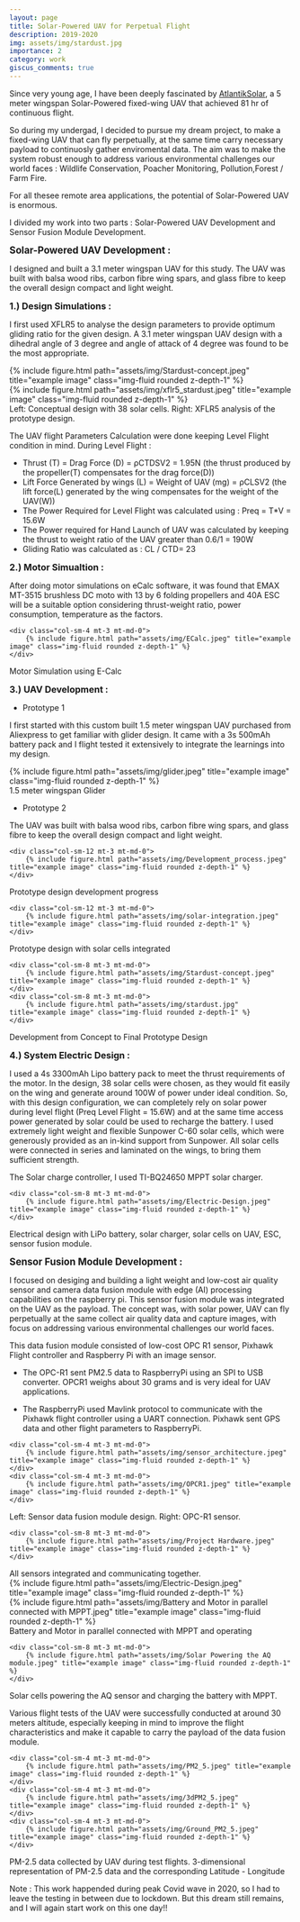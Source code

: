 ```yaml
---
layout: page
title: Solar-Powered UAV for Perpetual Flight
description: 2019-2020
img: assets/img/stardust.jpg
importance: 2
category: work
giscus_comments: true
---
```


Since very young age, I have been deeply fascinated by <a href="https://www.atlantiksolar.ethz.ch/index.html" target="_blank">AtlantikSolar</a>, a 5 meter wingspan Solar-Powered fixed-wing UAV that achieved 81 hr of continuous flight.

So during my undergad, I decided to pursue my dream project, to make a fixed-wing UAV that can fly perpetually, at the same time carry necessary payload to continuosly gather enviromental data. The aim was to make the system robust enough to address various environmental challenges our world faces : Wildlife Conservation, Poacher Monitoring, Pollution,Forest / Farm Fire. 

For all thesee remote area applications, the potential of Solar-Powered UAV is enormous. 

I divided my work into two parts : Solar-Powered UAV Development and Sensor Fusion Module Development.



<span style="font-size: 17px;"><b>Solar-Powered UAV Development :</b></span>

I designed and built a 3.1 meter wingspan UAV for this study. The UAV was built with balsa wood ribs, carbon fibre wing spars, and glass fibre to keep the overall design compact and light weight.

<span style="font-size: 16px;"><b>1.) Design Simulations :</b></span>

I first used XFLR5 to analyse the design parameters to provide optimum gliding ratio for the given design. A 3.1 meter wingspan UAV design with a dihedral angle of 3 degree and angle of attack of 4 degree was found to be the most appropriate.

<div class="row justify-content-sm-center">
    <div class="col-sm-8 mt-3 mt-md-0">
        {% include figure.html path="assets/img/Stardust-concept.jpeg" title="example image" class="img-fluid rounded z-depth-1" %}
    </div>
    <div class="col-sm-4 mt-3 mt-md-0">
        {% include figure.html path="assets/img/xflr5_stardust.jpeg" title="example image" class="img-fluid rounded z-depth-1" %}
    </div>

</div>
<div class="caption">
Left: Conceptual design with 38 solar cells. Right: XFLR5 analysis of the prototype design.
</div>


The UAV flight Parameters Calculation were done keeping Level Flight condition in mind. During Level Flight :
- Thrust (T) = Drag Force (D) = ρCTDSV2 = 1.95N (the thrust produced by the propeller(T) compensates for the drag force(D))
- Lift Force Generated by wings (L) = Weight of UAV (mg) = ρCLSV2 (the lift force(L) generated by the wing compensates for the weight of the UAV(W))
- The Power Required for Level Flight was calculated using : Preq = T*V = 15.6W
- The Power required for Hand Launch of UAV was calculated by keeping the thrust to weight ratio of the UAV greater than 0.6/1 = 190W 
- Gliding Ratio was calculated as : CL / CTD= 23


<span style="font-size: 16px;"><b>2.) Motor Simualtion :</b></span>

After doing motor simulations on eCalc software, it was found that EMAX MT-3515 brushless DC moto with 13 by 6 folding propellers and 40A ESC will be a suitable option considering thrust-weight ratio, power consumption, temperature as the factors.

<div class="row justify-content-sm-center">

    <div class="col-sm-4 mt-3 mt-md-0">
        {% include figure.html path="assets/img/ECalc.jpeg" title="example image" class="img-fluid rounded z-depth-1" %}
    </div>
</div>
<div class="caption">
Motor Simulation using E-Calc</div>

<span style="font-size: 16px;"><b>3.) UAV Development :</b></span>

- Prototype 1
<div class="row">
    <div class="col">
        <p> I first started with this custom built 1.5 meter wingspan UAV purchased from Aliexpress to get familiar with glider design. It came with a 3s 500mAh battery pack and I flight tested it extensively to integrate the learnings into my design.</p>
    </div>
</div>
 

<div class="row justify-content-sm-center">
    <div class="col-sm-4 mt-3 mt-md-0">
        {% include figure.html path="assets/img/glider.jpeg" title="example image" class="img-fluid rounded z-depth-1" %}
    </div>

</div>
<div class="caption">
1.5 meter wingspan Glider</div>

- Prototype 2 
<div class="row">
    <div class="col">
        <p> The UAV was built with balsa wood ribs, carbon fibre wing spars, and glass fibre to keep the overall design compact and light weight.</p>
    </div>
</div>
 

<div class="row justify-content-sm-center">

    <div class="col-sm-12 mt-3 mt-md-0">
        {% include figure.html path="assets/img/Development_process.jpeg" title="example image" class="img-fluid rounded z-depth-1" %}
    </div>

</div>
<div class="caption">
Prototype design development progress</div>

<div class="row justify-content-sm-center">

    <div class="col-sm-12 mt-3 mt-md-0">
        {% include figure.html path="assets/img/solar-integration.jpeg" title="example image" class="img-fluid rounded z-depth-1" %}
    </div>

</div>
<div class="caption">
Prototype design with solar cells integrated
</div>

<div class="row justify-content-sm-center">

    <div class="col-sm-8 mt-3 mt-md-0">
        {% include figure.html path="assets/img/Stardust-concept.jpeg" title="example image" class="img-fluid rounded z-depth-1" %}
    </div>
    <div class="col-sm-8 mt-3 mt-md-0">
        {% include figure.html path="assets/img/stardust.jpg" title="example image" class="img-fluid rounded z-depth-1" %}
    </div>

</div>
<div class="caption">
    Development from Concept to Final Prototype Design
</div>

<span style="font-size: 16px;"><b>4.) System Electric Design :</b></span>

I used a 4s 3300mAh Lipo battery pack to meet the thrust requirements of the motor. In the design, 38 solar cells were chosen, as they would fit easily on the wing and generate around 100W of power under ideal condition. So, with this design configuration, we can completely rely on solar power during level flight (Preq Level Flight = 15.6W) and at the same time access power generated by solar could be used to recharge the battery. I used extremely light weight and flexible Sunpower C-60 solar cells, which were generously provided as an in-kind support from Sunpower. All solar cells were connected in series and laminated on the wings, to bring them sufficient strength.

The Solar charge controller, I used TI-BQ24650 MPPT solar charger. 

<div class="row justify-content-sm-center">

    <div class="col-sm-8 mt-3 mt-md-0">
        {% include figure.html path="assets/img/Electric-Design.jpeg" title="example image" class="img-fluid rounded z-depth-1" %}
    </div>
</div>
<div class="caption">
Electrical design with LiPo battery, solar charger, solar cells on UAV, ESC, sensor fusion module.
</div>



<span style="font-size: 17px;"><b>Sensor Fusion Module Development :</b></span>

I focused on desiging and building a light weight and low-cost air quality sensor and camera data fusion module with edge (AI) processing capabilities on the raspberry pi.
This sensor fusion module was integrated on the UAV as the payload. The concept was, with solar power, UAV can fly perpetually at the same collect air quality data and capture images, with focus on addressing various environmental challenges our world faces.

This data fusion module consisted of low-cost OPC R1 sensor, Pixhawk Flight controller and Raspberry Pi with an image sensor.

- The OPC-R1 sent PM2.5 data to RaspberryPi using an SPI to USB converter. OPCR1 weighs about 30 grams and is very ideal for UAV applications.

- The RaspberryPi used Mavlink protocol to communicate with the Pixhawk flight controller using a UART connection. Pixhawk sent GPS data and other flight parameters to RaspberryPi.

<div class="row justify-content-sm-center">

    <div class="col-sm-4 mt-3 mt-md-0">
        {% include figure.html path="assets/img/sensor_architecture.jpeg" title="example image" class="img-fluid rounded z-depth-1" %}
    </div>
    <div class="col-sm-4 mt-3 mt-md-0">
        {% include figure.html path="assets/img/OPCR1.jpeg" title="example image" class="img-fluid rounded z-depth-1" %}
    </div>
</div>
<div class="caption">
Left: Sensor data fusion module design. Right: OPC-R1 sensor.
</div>

<div class="row justify-content-sm-center">

    <div class="col-sm-8 mt-3 mt-md-0">
        {% include figure.html path="assets/img/Project Hardware.jpeg" title="example image" class="img-fluid rounded z-depth-1" %}
    </div>
</div>
<div class="caption">
    All sensors integrated and communicating together.
</div>



<div class="row justify-content-sm-center">
    <div class="col-sm-4 mt-3 mt-md-0">
        {% include figure.html path="assets/img/Electric-Design.jpeg" title="example image" class="img-fluid rounded z-depth-1" %}
    </div>
    <div class="col-sm-8 mt-3 mt-md-0">
        {% include figure.html path="assets/img/Battery and Motor in parallel connected with MPPT.jpeg" title="example image" class="img-fluid rounded z-depth-1" %}
    </div>

</div>
<div class="caption">
Battery and Motor in parallel connected with MPPT and operating</div>

<div class="row justify-content-sm-center">

    <div class="col-sm-8 mt-3 mt-md-0">
        {% include figure.html path="assets/img/Solar Powering the AQ module.jpeg" title="example image" class="img-fluid rounded z-depth-1" %}
    </div>
</div>
<div class="caption">
Solar cells powering the AQ sensor and charging the battery with MPPT.</div>

Various flight tests of the UAV were successfully conducted at around 30 meters altitude, especially keeping in mind to improve the flight characteristics and make it capable to carry the payload of the data fusion module. 



<div class="row justify-content-sm-center">

    <div class="col-sm-4 mt-3 mt-md-0">
        {% include figure.html path="assets/img/PM2_5.jpeg" title="example image" class="img-fluid rounded z-depth-1" %}
    </div>
    <div class="col-sm-4 mt-3 mt-md-0">
        {% include figure.html path="assets/img/3dPM2_5.jpeg" title="example image" class="img-fluid rounded z-depth-1" %}
    </div>
    <div class="col-sm-4 mt-3 mt-md-0">
        {% include figure.html path="assets/img/Ground_PM2_5.jpeg" title="example image" class="img-fluid rounded z-depth-1" %}
    </div>

</div>
<div class="caption">
PM-2.5 data collected by UAV during test flights. 3-dimensional representation of PM-2.5 data and the corresponding Latitude - Longitude
</div>

Note : This work happended during peak Covid wave in 2020, so I had to leave the testing in between due to lockdown. But this dream still remains, and I will again start work on this one day!!